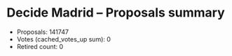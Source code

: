 # Decide Madrid – Proposals summary

- Proposals: 141747
- Votes (cached_votes_up sum): 0
- Retired count: 0
